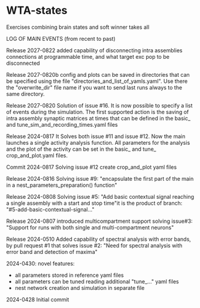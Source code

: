 # WTA-states
Exercises combining brain states and soft winner takes all

LOG OF MAIN EVENTS (from recent to past)

Release 2027-0822 added capability of disconnecting intra assemblies connections at programmable time, and what target exc pop to be disconnected

Release 2027-0820b config and plots can be saved in directories that can be specified using the file "directories_and_list_of_yamls.yaml".
Use there the "overwrite_dir" file name if you want to send last runs always to the same directory.

Release 2027-0820 Solution of issue #16. It is now possible to specify a list of events during the simulation. The first supported action is the saving of intra assembly synaptic matrices at times that can be defined in the basic_ and tune_sim_and_recording_times.yaml files

Release 2024-0817 It Solves both issue #11 and issue #12. Now the main launches a single activity analysis function. 
All parameters for the analysis and the plot of the activity can be set in the basic_ and tune_ crop_and_plot.yaml files.

Commit 2024-0817 Solving issue #12 create crop_and_plot yaml files

Release 2024-0816 Solving issue #9: "encapsulate the first part of the main in a nest_parameters_preparation() function"

Release 2024-0808 Solving issue #5: "Add basic contextual signal reaching a single assembly with a start and stop time"it is the product of branch: "#5-add-basic-contextual-signal..."

Release 2024-0807 introduced multicompartment support solving issue#3: "Support for runs with both single and multi-compartment neurons"

Release 2024-0510 Added capability of spectral analysis with error bands, by pull request #1 that solves issue #2: "Need for spectral analysis with error band and detection of maxima"

2024-0430: novel features:
- all parameters stored in reference yaml files
- all parameters can be tuned reading additional "tune_..." yaml files 
- nest network creation and simulation in separate file

2024-0428 Initial commit 
